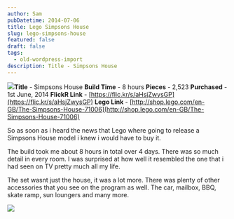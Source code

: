 ```yaml
---
author: Sam
pubDatetime: 2014-07-06
title: Lego Simpsons House
slug: lego-simpsons-house
featured: false
draft: false
tags:
  - old-wordpress-import
description: Title - Simpsons House
---
```


![](https://farm6.staticflickr.com/5537/14190221608_f29a8ed26f_m.jpg)**Title** - Simpsons House
**Build Time** - 8 hours
**Pieces** - 2,523
**Purchased** - 1st June, 2014
**FlickR Link** - [https://flic.kr/s/aHsjZwysGP](https://flic.kr/s/aHsjZwysGP)
**Lego Link** - [http://shop.lego.com/en-GB/The-Simpsons-House-71006](http://shop.lego.com/en-GB/The-Simpsons-House-71006)

So as soon as i heard the news that Lego where going to release a Simpsons House model i knew i would have to buy it.

The build took me about 8 hours in total over 4 days. There was so much detail in every room. I was surprised at how well it resembled the one that i had seen on TV pretty much all my life.

The set wasnt just the house, it was a lot more. There was plenty of other accessories that you see on the program as well. The car, mailbox, BBQ, skate ramp, sun loungers and many more. 

![](https://farm3.staticflickr.com/2940/14190380160_b36fde18e3_z.jpg)